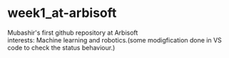 # week1_at-arbisoft
Mubashir's first github repository at Arbisoft
<br>
interests: Machine learning and robotics.(some modigfication done in VS code to check the status behaviour.)